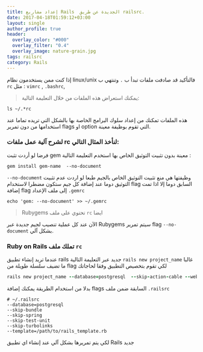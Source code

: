 ```yaml
---
title: إعداد مشاريع Rails  الجديدة عن طريق railsrc.
date: 2017-04-18T01:59:12+03:00
layout: single
author_profile: true
header:
  overlay_color: "#000"
  overlay_filter: "0.4"
  overlay_image: nature-grain.jpg
tags: railsrc
category: Rails
---
```


إذا كنت ممن يستخدمون نظام linux/unix فالتأكيد قد صادفت ملفات تبدأ ب `.` وتنتهي ب `rc` مثل : `vimrc` , `.bashrc`, 

> يمكنك استعراض هذه الملفات من خلال التعليمة التالية:
>
    ls ~/.*rc

هذه الملفات تمكنك من إعداد سلوك البرامج الخاصة بها بالشكل التي تريده تماما عند استخدامها من دون تمرير flags او option التي تقوم بوظيفة معينة. 


### لشرح آلية عمل ملفات rc لنأخذ المثال التالي: 

فرضا لو أردت تثبت gem معينة بدون تثبيت التوثيق الخاص بها استخدم التعليمة التالية :

    gem install gem-name  --no-document
    
  `--no-document` وظيفتها هي منع تثبيت التوثيق الخاص بالجيم
 طبعا لو اردت عدم تثبيت التوثيق دوما عند إضافة كل جيم ستكون مضطرا لاستخدام flag السابق دوما إلا اذا تمت إضافة flag إلى ملف الإعداد `.gemrc`
 
    echo 'gem: --no-document' >> ~/.gemrc

>  Rubygems تحتوي على ملف  `rc` ايضا 
 
 الآن عند كل عملية تنصيب لجيم جديدة عبر  Rubygems سيتم تمرير flag  ` --no-document ` بشكل آلي.


### Ruby on Rails تملك ملف `rc` 
عندما تريد إنشاء تطبيق  rails جديد عبر التعليمة التالية `rails new project_name` غالبا ما تضيف سلسلة طويلة من flag لكي تقوم بتخصيص التطبيق وفقا لحاجاتك  

```ruby
rails new project_name --database=postgresql  --skip-action-cable --webpack --skip-spring --skip-coffee --skip-turbolinks --template=/path/to/rails_template.rb
```
بدلا من استخدام الطريقة يمكنك إضافة flags السابقة ضمن ملف `.railsrc`

```
# ~/.railsrc
--database=postgresql
--skip-bundle
--skip-spring
--skip-test-unit
--skip-turbolinks
--template=/path/to/rails_template.rb
```
لكي يتم تمريرها بشكل آلي عند إنشاء اي تطبيق Rails جديد



